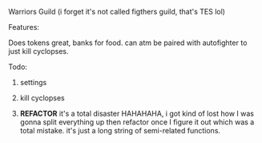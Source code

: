 Warriors Guild (i forget it's not called figthers guild, that's TES lol)

Features:

Does tokens great, banks for food. can atm be paired with autofighter to just kill cyclopses.

Todo:

1. settings

2. kill cyclopses

3. **REFACTOR** it's a total disaster HAHAHAHA, i got kind of lost how I was gonna split everything up then refactor once I figure it out which was a total mistake. it's just a long string of semi-related functions.
